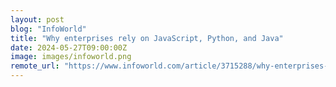 ```yaml
---
layout: post
blog: "InfoWorld"
title: "Why enterprises rely on JavaScript, Python, and Java"
date: 2024-05-27T09:00:00Z
image: images/infoworld.png
remote_url: "https://www.infoworld.com/article/3715288/why-enterprises-rely-on-javascript-python-and-java.html#tk.rss_applicationdevelopment"
---
```

